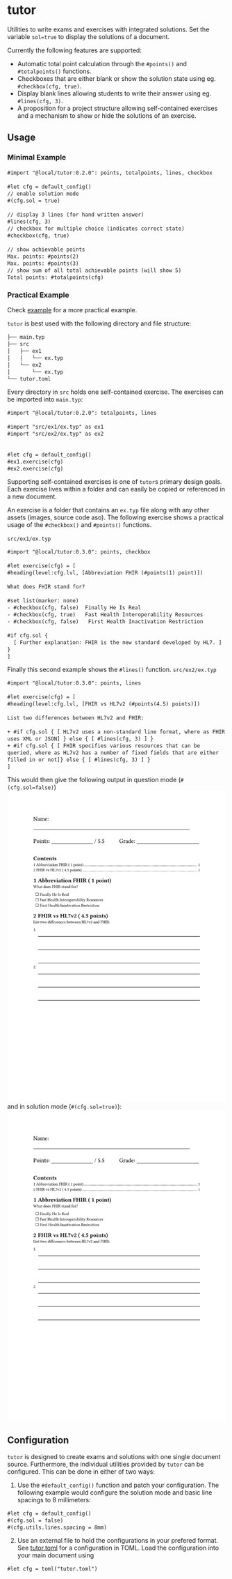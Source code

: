 # tutor

Utilities to write exams and exercises with integrated solutions. Set the variable `sol=true` to display the solutions of a document.

Currently the following features are supported:

* Automatic total point calculation through the `#points()` and `#totalpoints()` functions.
* Checkboxes that are either blank or show the solution state using eg. `#checkbox(cfg, true)`.
* Display blank lines allowing students to write their answer using eg. `#lines(cfg, 3)`.
* A proposition for a project structure allowing self-contained exercises and a mechanism to show or hide the solutions of an exercise.

## Usage

### Minimal Example

```typst
#import "@local/tutor:0.2.0": points, totalpoints, lines, checkbox

#let cfg = default_config()
// enable solution mode
#(cfg.sol = true)

// display 3 lines (for hand written answer)
#lines(cfg, 3)
// checkbox for multiple choice (indicates correct state)
#checkbox(cfg, true)

// show achievable points
Max. points: #points(2)
Max. points: #points(3)
// show sum of all total achievable points (will show 5)
Total points: #totalpoints(cfg)
```

### Practical Example

Check [example](./example) for a more practical example.

`tutor` is best used with the following directory and file structure:

```
├── main.typ
├── src
│   ├── ex1
│   │   └── ex.typ
│   └── ex2
│       └── ex.typ
└── tutor.toml
```

Every directory in `src` holds one self-contained exercise. The exercises can be imported into `main.typ`:

```typst
#import "@local/tutor:0.2.0": totalpoints, lines

#import "src/ex1/ex.typ" as ex1
#import "src/ex2/ex.typ" as ex2


#let cfg = default_config()
#ex1.exercise(cfg)
#ex2.exercise(cfg)
```
Supporting self-contained exercises is one of `tutor`s primary design goals. Each exercise lives within a folder and can easily be copied or referenced in a new document.

An exercise is a folder that contains an `ex.typ` file along with any other assets (images, source code aso). The following exercise shows a practical usage of the `#checkbox()` and `#points()` functions.

`src/ex1/ex.typ`
```
#import "@local/tutor:0.3.0": points, checkbox

#let exercise(cfg) = [
#heading(level:cfg.lvl, [Abbreviation FHIR (#points(1) point)])

What does FHIR stand for?

#set list(marker: none)
- #checkbox(cfg, false)  Finally He Is Real
- #checkbox(cfg, true)   Fast Health Interoperability Resources
- #checkbox(cfg, false)   First Health Inactivation Restriction

#if cfg.sol {
  [ Further explanation: FHIR is the new standard developed by HL7. ]
}
]
```

Finally this second example shows the `#lines()` function.
`src/ex2/ex.typ`
```
#import "@local/tutor:0.3.0": points, lines 

#let exercise(cfg) = [
#heading(level:cfg.lvl, [FHIR vs HL7v2 (#points(4.5) points)])

List two differences between HL7v2 and FHIR:

+ #if cfg.sol { [ HL7v2 uses a non-standard line format, where as FHIR uses XML or JSON] } else { [ #lines(cfg, 3) ] }
+ #if cfg.sol { [ FHIR specifies various resources that can be queried, where as HL7v2 has a number of fixed fields that are either filled in or not]} else { [ #lines(cfg, 3) ] }
]
```

This would then give the following output in question mode (`#(cfg.sol=false)`)
![Example document in question mode](imgs/example_question_mode.svg)
and in solution mode (`#(cfg.sol=true)`):
![Example document in solution mode](imgs/example_solution_mode.svg)

## Configuration

`tutor` is designed to create exams and solutions with one single document source. Furthermore, the individual utilities provided by `tutor` can be configured. This can be done in either of two ways:

1. Use the `#default_config()` function and patch your configuration. The following example would configure the solution mode and basic line spacings to 8 millimeters:

```
#let cfg = default_config()
#(cfg.sol = false)
#(cfg.utils.lines.spacing = 8mm)
```

2. Use an external file to hold the configurations in your prefered format. See [tutor.toml](./example/tutor.toml) for a configuration in TOML. Load the configuration into your main document using
```
#let cfg = toml("tutor.toml")
```
